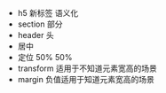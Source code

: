 - h5 新标签 语义化
- section 部分
- header 头
- 居中
- 定位 50% 50%
- transform 适用于不知道元素宽高的场景
- margin 负值适用于知道元素宽高的场景
